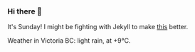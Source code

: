 ### Hi there :wave:

It's Sunday! I might be fighting with Jekyll to make [this](https://swissclubtoronto.ca) better.

Weather in Victoria BC: light rain, at +9°C.
